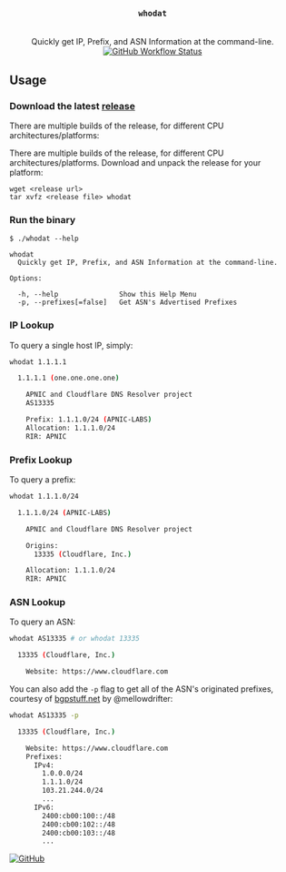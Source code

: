 <div align="center">
<h3><code>whodat</code></h3>
<br/>
Quickly get IP, Prefix, and ASN Information at the command-line.
<br/>
<a href="https://github.com/checktheroads/whodat/actions?query=workflow%3ATest">
  <img alt="GitHub Workflow Status" src="https://img.shields.io/github/workflow/status/checktheroads/whodat/Test?style=for-the-badge">
</a>
</div>

## Usage

### Download the latest [release](https://github.com/checktheroads/whodat/releases/latest)

There are multiple builds of the release, for different CPU architectures/platforms:

There are multiple builds of the release, for different CPU architectures/platforms. Download and unpack the release for your platform:

```shell
wget <release url>
tar xvfz <release file> whodat
```

### Run the binary

```console
$ ./whodat --help

whodat
  Quickly get IP, Prefix, and ASN Information at the command-line.

Options:

  -h, --help               Show this Help Menu
  -p, --prefixes[=false]   Get ASN's Advertised Prefixes
```

### IP Lookup

To query a single host IP, simply:

```bash
whodat 1.1.1.1

  1.1.1.1 (one.one.one.one)

    APNIC and Cloudflare DNS Resolver project
    AS13335

    Prefix: 1.1.1.0/24 (APNIC-LABS)
    Allocation: 1.1.1.0/24
    RIR: APNIC
```

### Prefix Lookup

To query a prefix:

```bash
whodat 1.1.1.0/24

  1.1.1.0/24 (APNIC-LABS)

    APNIC and Cloudflare DNS Resolver project

    Origins:
      13335 (Cloudflare, Inc.)

    Allocation: 1.1.1.0/24
    RIR: APNIC
```

### ASN Lookup

To query an ASN:

```bash
whodat AS13335 # or whodat 13335

  13335 (Cloudflare, Inc.)

    Website: https://www.cloudflare.com
```

You can also add the `-p` flag to get all of the ASN's originated prefixes, courtesy of [bgpstuff.net](https://bgpstuff.net) by @mellowdrifter:

```bash
whodat AS13335 -p

  13335 (Cloudflare, Inc.)

    Website: https://www.cloudflare.com
    Prefixes:
      IPv4:
        1.0.0.0/24
        1.1.1.0/24
        103.21.244.0/24
        ...
      IPv6:
        2400:cb00:100::/48
        2400:cb00:102::/48
        2400:cb00:103::/48
        ...

```

[![GitHub](https://img.shields.io/github/license/checktheroads/whodat?color=000000&style=for-the-badge)](https://github.com/checktheroads/whodat/blob/main/LICENSE)
